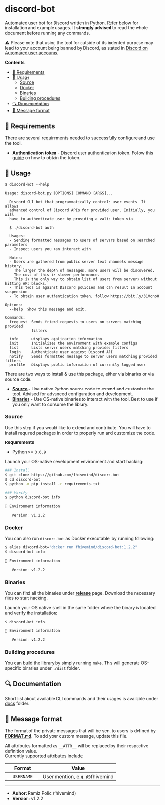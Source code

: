 <h1>discord-bot</h1>

Automated user bot for Discord written in Python. Refer below for installation and example usages. 
It **strongly advised** to read the whole document before running any commands.     

:warning: Please note that using the tool for outside of its indented purpose may lead to your account being banned by Discord, as stated in [Discord on Automated user accounts](https://support.discord.com/hc/en-us/articles/115002192352-Automated-user-accounts-self-bots-).


**Contents**
- [📖 Requirements](#-requirements)
- [💭 Usage](#-usage)
  - [Source](#source)
  - [Docker](#docker)
  - [Binaries](#binaries)
  - [Building procedures](#building-procedures)
- [🔍 Documentation](#-documentation)
- [💬 Message format](#-message-format)

## 📖 Requirements
There are several requirements needed to successfully configure and use the tool.
* **Authentication token** - Discord user authentication token. Follow this [guide](https://bit.ly/31Vcno0) on how to obtain the token.

## 💭 Usage
```
$ discord-bot --help

Usage: discord-bot.py [OPTIONS] COMMAND [ARGS]...

  Discord CLI bot that programmatically controls user events. It allows
  advanced control of Discord APIs for provided user. Initially, you will
  have to authenticate user by providing a valid token via

  $ ./discord-bot auth

  Usages:
  - Sending formatted messages to users of servers based on searched parameters
  - Inspect users you can interact with

  Notes:
  - Users are gathered from public server text channels message history.
    The larger the depth of messages, more users will be discovered.
    The cost of this is slower performance.
    This is the only way to obtain list of users from servers without hitting API blocks.
  - This tool is against Discord policies and can result in account suspension.
  - To obtain user authentication token, follow https://bit.ly/31Vcno0

Options:
  --help  Show this message and exit.

Commands:
  frequest  Sends friend requests to users on servers matching provided
            filters

  info      Displays application information
  init      Initializes the environment with example configs.
  list      Lists server users matching provided filters
  login     Authenticate user against Discord API
  notify    Sends formatted message to server users matching provided filters
  profile   Displays public information of currently logged user
```

There are two ways to install & use this package, either via binaries or via source code.
* **[Source](Source)** - Use native Python source code to extend and customize the tool. Advised for advanced configuration and development.
* **[Binaries](Binaries)** - Use OS-native binaries to interact with the tool. Best to use if you only want to consume the library.

### Source
Use this step if you would like to extend and contribute. You will have to install required packages in order to properly run 
and customize the code.

**Requirements**
* Python >= `3.6.9`

Launch your OS-native development environment and start hacking:
```bash
### Install
$ git clone https://github.com/fhivemind/discord-bot
$ cd discord-bot
$ python -m pip install -r requirements.txt

### Verify
$ python discord-bot info

🎯 Environment information

   Version: v1.2.2

```

### Docker
You can also run `discord-bot` as Docker executable, by running following:
```bash
$ alias discord-bot="docker run fhivemind/discord-bot:1.2.2"
$ discord-bot info

🎯 Environment information

   Version: v1.2.2

```

### Binaries
You can find all the binaries under **[release](https://github.com/fhivemind/discord-bot/releases)** page. Download the necessary files to start hacking.

Launch your OS native shell in the same folder where the binary is located and verify the installation:
```bash
$ discord-bot info

🎯 Environment information

   Version: v1.2.2

```

### Building procedures
You can build the library by simply running `make`. This will generate OS-specific binaries under `./dist` folder.

## 🔍 Documentation
Short list about available CLI commands and their usages is available under [docs](docs) folder.

## 💬 Message format
The format of the private messages that will be sent to users is defined by **[FORMAT.md](FORMAT.md)**. 
To add your custom message, update this file. 

All attributes formatted as `__ATTR__` will be replaced by their respective definition value.     
Currently supported attributes include:

Format | Value
---|---
`__USERNAME__`| User mention, e.g. @fhivemind

---

* **Auhor:** Ramiz Polic (fhivemind)
* **Version:** v1.2.2
